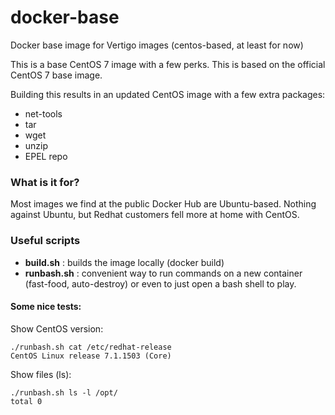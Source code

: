 # docker-base
Docker base image for Vertigo images (centos-based, at least for now)

This is a base CentOS 7 image with a few perks. This is based on
the official CentOS 7 base image.

Building this results in an updated CentOS image with
a few extra packages:

* net-tools
* tar
* wget
* unzip
* EPEL repo

### What is it for?

Most images we find at the public Docker Hub are Ubuntu-based.
Nothing against Ubuntu, but Redhat customers fell more at home
with CentOS.

### Useful scripts

* **build.sh** : builds the image locally (docker build)
* **runbash.sh** : convenient way to run commands on a new
container (fast-food, auto-destroy) or even to just
open a bash shell to play.

#### Some nice tests:

Show CentOS version:

    ./runbash.sh cat /etc/redhat-release
    CentOS Linux release 7.1.1503 (Core)

Show files (ls):

    ./runbash.sh ls -l /opt/
    total 0 

